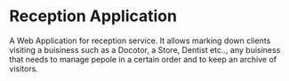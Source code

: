 
# Reception Application

A Web Application for reception service. It allows marking down clients
visiting a buisiness such as a Docotor, a Store, Dentist etc.., any buisiness that needs to manage pepole in a certain order and to keep an archive of visitors.
